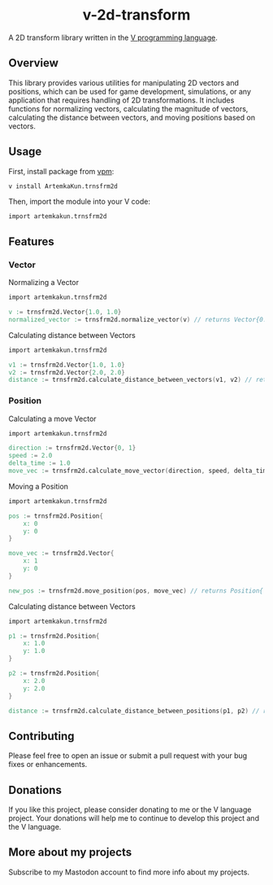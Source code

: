 <h1 align="center">v-2d-transform</h1>

A 2D transform library written in the [V programming language](https://vlang.io/).

## Overview

This library provides various utilities for manipulating 2D vectors and positions,
which can be used for game development, simulations, or any application that requires handling of
2D transformations. It includes functions for normalizing vectors, calculating the magnitude of
vectors, calculating the distance between vectors, and moving positions based on vectors.

## Usage

First, install package from [vpm](https://vpm.vlang.io/packages/ArtemkaKun.trnsfrm2d):

```
v install ArtemkaKun.trnsfrm2d
```

Then, import the module into your V code:

```v badsyntax
import artemkakun.trnsfrm2d
```

## Features

### Vector

Normalizing a Vector

```v badsyntax
import artemkakun.trnsfrm2d

v := trnsfrm2d.Vector{1.0, 1.0}
normalized_vector := trnsfrm2d.normalize_vector(v) // returns Vector{0.707106782, 0.707106782}
```

Calculating distance between Vectors

```v badsyntax
import artemkakun.trnsfrm2d

v1 := trnsfrm2d.Vector{1.0, 1.0}
v2 := trnsfrm2d.Vector{2.0, 2.0}
distance := trnsfrm2d.calculate_distance_between_vectors(v1, v2) // returns 1.414213562
```

### Position

Calculating a move Vector

```v badsyntax
import artemkakun.trnsfrm2d

direction := trnsfrm2d.Vector{0, 1}
speed := 2.0
delta_time := 1.0
move_vec := trnsfrm2d.calculate_move_vector(direction, speed, delta_time)! // returns Vector{x: 0, y: 2}
```

Moving a Position

```v badsyntax
import artemkakun.trnsfrm2d

pos := trnsfrm2d.Position{
    x: 0
    y: 0
}

move_vec := trnsfrm2d.Vector{
    x: 1
    y: 0
}

new_pos := trnsfrm2d.move_position(pos, move_vec) // returns Position{ x: 1, y: 0 }
```

Calculating distance between Vectors

```v badsyntax
import artemkakun.trnsfrm2d

p1 := trnsfrm2d.Position{
    x: 1.0
    y: 1.0
}

p2 := trnsfrm2d.Position{
    x: 2.0
    y: 2.0
}

distance := trnsfrm2d.calculate_distance_between_positions(p1, p2) // returns 1.414213562
```

## Contributing

Please feel free to open an issue or submit a pull request with your bug fixes or enhancements.

## Donations

If you like this project, please consider donating to me or the V language project.
Your donations will help me to continue to develop this project and the V language.

## More about my projects

Subscribe to my Mastodon account to find more info about my projects.
